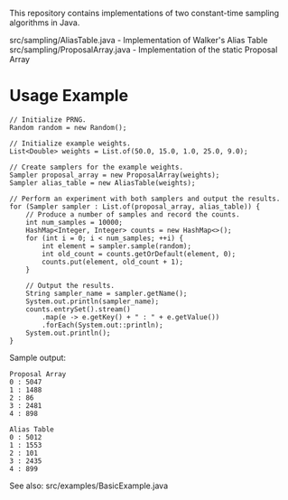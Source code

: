 This repository contains implementations of two constant-time sampling algorithms in Java.

src/sampling/AliasTable.java - Implementation of Walker's Alias Table
src/sampling/ProposalArray.java - Implementation of the static Proposal Array

# Usage Example
```
// Initialize PRNG.
Random random = new Random();

// Initialize example weights.
List<Double> weights = List.of(50.0, 15.0, 1.0, 25.0, 9.0);

// Create samplers for the example weights.
Sampler proposal_array = new ProposalArray(weights);
Sampler alias_table = new AliasTable(weights);

// Perform an experiment with both samplers and output the results.
for (Sampler sampler : List.of(proposal_array, alias_table)) {
    // Produce a number of samples and record the counts.
    int num_samples = 10000;
    HashMap<Integer, Integer> counts = new HashMap<>();
    for (int i = 0; i < num_samples; ++i) {
        int element = sampler.sample(random);
        int old_count = counts.getOrDefault(element, 0);
        counts.put(element, old_count + 1);
    }

    // Output the results.
    String sampler_name = sampler.getName();
    System.out.println(sampler_name);
    counts.entrySet().stream()
        .map(e -> e.getKey() + " : " + e.getValue())
        .forEach(System.out::println);
    System.out.println();
}
```

Sample output:
```
Proposal Array
0 : 5047
1 : 1488
2 : 86
3 : 2481
4 : 898

Alias Table
0 : 5012
1 : 1553
2 : 101
3 : 2435
4 : 899
```

See also: src/examples/BasicExample.java